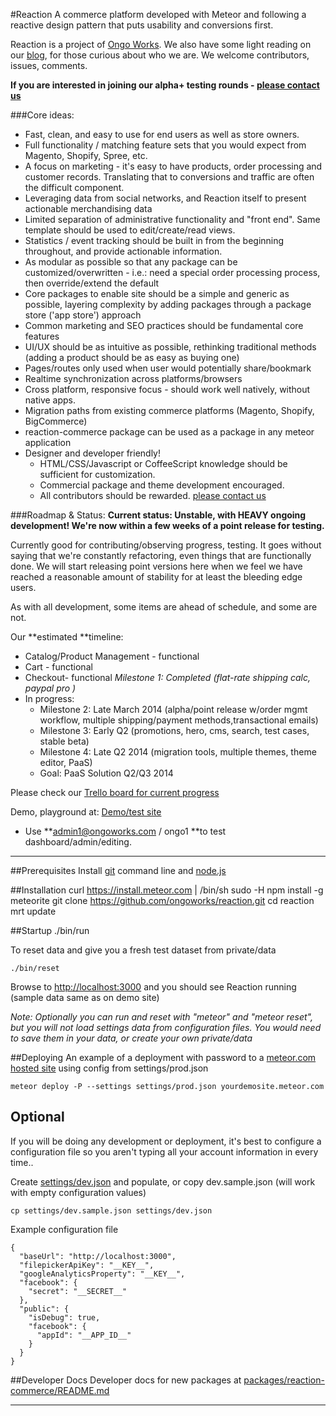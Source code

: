 #Reaction
A commerce platform developed with Meteor and following a reactive design pattern that puts usability and conversions first.

Reaction is a project of [Ongo Works](http://ongoworks.com). We also have some light reading on our [blog](http://blog.ongoworks.com/), for those curious about who we are. We welcome contributors, issues, comments.


**If you are interested in joining our alpha+ testing rounds - [please contact us](mailto:hello@ongoworks.com)**

###Core ideas:


* Fast, clean, and easy to use for end users as well as store owners.
* Full functionality / matching feature sets that you would expect from Magento, Shopify, Spree, etc.
* A focus on marketing - it's easy to have products, order processing and customer records. Translating that to conversions and traffic are often the difficult component.
* Leveraging data from social networks, and Reaction itself to present actionable merchandising data
* Limited separation of administrative functionality and "front end". Same template should be used to edit/create/read views.
* Statistics / event tracking should be built in from the beginning throughout, and provide actionable information.
* As modular as possible so that any package can be customized/overwritten - i.e.: need a special order processing process, then override/extend the default
* Core packages to enable site should be a simple and generic as possible, layering complexity by adding packages through a package store ('app store') approach
* Common marketing and SEO practices should be fundamental core features
* UI/UX should be as intuitive as possible, rethinking traditional methods (adding a product should be as easy as buying one)
* Pages/routes only used when user would potentially share/bookmark
* Realtime synchronization across platforms/browsers
* Cross platform, responsive focus - should work well natively, without native apps.
* Migration paths from existing commerce platforms (Magento, Shopify, BigCommerce)
* reaction-commerce package can be used as a package in any meteor application
* Designer and developer friendly!
	*  HTML/CSS/Javascript or CoffeeScript knowledge should be sufficient for customization.
	*  Commercial package and theme development encouraged. 
	* All contributors should be rewarded. [please contact us](mailto:hello@ongoworks.com)




###Roadmap & Status:
**Current status: Unstable, with HEAVY ongoing development! We're now within a few weeks of a point release for testing.**

Currently good for contributing/observing progress, testing. It goes without saying that we're constantly refactoring, even things that are functionally done. We will start releasing point versions here when we feel we have reached a reasonable amount of stability for at least the bleeding edge users.

As with all development, some items are ahead of schedule, and some are not.

Our **estimated **timeline:

* Catalog/Product Management - functional
* Cart - functional
* Checkout- functional *Milestone 1: Completed (flat-rate shipping calc, paypal pro )*
* In progress:
	* Milestone 2: Late March 2014 (alpha/point release w/order mgmt workflow, multiple shipping/payment methods,transactional emails)
	* Milestone 3: Early Q2 (promotions, hero, cms, search, test cases, stable beta)
	* Milestone 4: Late Q2 2014 (migration tools, multiple themes, theme editor, PaaS)
	* Goal: PaaS Solution Q2/Q3 2014


Please check our [Trello board for current progress](https://trello.com/b/aGpcYS5e/development)

Demo, playground at: [Demo/test site](http://demo.reactioncommerce.com)

* Use **admin1@ongoworks.com / ongo1 **to test dashboard/admin/editing.

---
##Prerequisites
Install [git](https://github.com/blog/1510-installing-git-from-github-for-mac) command line and [node.js](http://nodejs.org/)

##Installation
    curl https://install.meteor.com | /bin/sh
    sudo -H npm install -g meteorite
    git clone https://github.com/ongoworks/reaction.git
    cd reaction
    mrt update


##Startup
	./bin/run

To reset data and give you a fresh test dataset from private/data

	./bin/reset

Browse to [http://localhost:3000](http://localhost:3000) and you should see Reaction running (sample data same as on demo site)

*Note: Optionally you can run and reset with "meteor" and "meteor reset", but you will not load settings data from configuration files. You would need to save them in your data, or create your own private/data*

##Deploying
An example of a deployment with password to a [meteor.com hosted site](http://docs.meteor.com/#deploying) using config from settings/prod.json

	meteor deploy -P --settings settings/prod.json yourdemosite.meteor.com

## Optional
If you will be doing any development or deployment, it's best to configure a configuration file so you aren't typing all your account information in every time..

Create [settings/dev.json](https://github.com/ongoworks/reaction/blob/master/settings/dev.sample.json) and populate, or copy dev.sample.json (will work with empty configuration values)

	cp settings/dev.sample.json settings/dev.json

Example configuration file

	{
	  "baseUrl": "http://localhost:3000",
	  "filepickerApiKey": "__KEY__",
	  "googleAnalyticsProperty": "__KEY__",
	  "facebook": {
	    "secret": "__SECRET__"
	  },
	  "public": {
	    "isDebug": true,
	    "facebook": {
	      "appId": "__APP_ID__"
	    }
	  }
	}

##Developer Docs
Developer docs for new packages at [packages/reaction-commerce/README.md](https://github.com/ongoworks/reaction/tree/master/packages/reaction-commerce)


---
